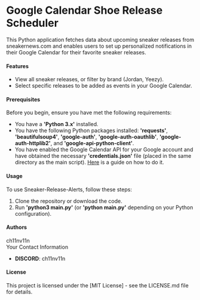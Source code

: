 # Google Calendar Shoe Release Scheduler
<p>This Python application fetches data about upcoming sneaker releases from sneakernews.com and enables users to set up personalized notifications in their Google Calendar for their favorite sneaker releases.</p>
<h4>Features</h4>
<ul>
    <li>View all sneaker releases, or filter by brand (Jordan, Yeezy).</li>
    <li>Select specific releases to be added as events in your Google Calendar.</li>
</ul>
<h4>Prerequisites</h4>
<p>Before you begin, ensure you have met the following requirements:</p>
<ul>
    <li>You have a <b>'Python 3.x'</b> installed.</li>
    <li>You have the following Python packages installed: <b>'requests'</b>, <b>'beautifulsoup4'</b>, <b>'google-auth'</b>, <b>'google-auth-oauthlib'</b>, <b>'google-auth-httplib2'</b>, and <b>'google-api-python-client'</b>.</li>
    <li>You have enabled the Google Calendar API for your Google account and have obtained the necessary <b>'credentials.json'</b> file (placed in the same directory as the main script). <a href="https://developers.google.com/workspace/guides/create-credentials">Here</a> is a guide on how to do it.</li>
</ul>
<h4>Usage</h4>
<p>To use Sneaker-Release-Alerts, follow these steps:</p>
<ol>
    <li>Clone the repository or download the code.</li>
    <li>Run <b>'python3 main.py'</b> (or <b>'python main.py'</b> depending on your Python configuration).</li>
</ol>
<h4>Authors</h4>
    <p>ch11nv11n
    <br>
    Your Contact Information
    <ul><li><b>DISCORD</b>: ch11nv11n</li></ul>
    </p>
<h4>License</h4>
<p>This project is licensed under the [MIT License] - see the LICENSE.md file for details.</p>
